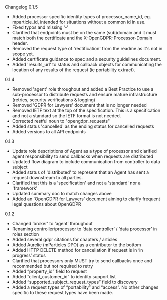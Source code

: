 Changelog
0.1.5
- Added processor specific identity types of processor_name_id, eg. mparticle_id, intended for situations without a common id in use.
- Fixed typos and missing '-'
- Clarified that endpoints must be on the same (sub)domain and it must match both the certificate and the X-OpenGDPR-Processor-Domain header.
- Removed the request type of 'rectification' from the readme as it's not in scope yet.
- Added certificate guidance to spec and a security guidelines document.
- Added 'results_url' to status and callback objects for communicating the location of any results of the request (ie portability extract).

0.1.4
- Removed 'agent' role throughout and added a Best Practice to use a sub-processor to distribute requests and ensure mature infrastructure (retries, security verifications & logging)
- Removed 'GDPR for Lawyers' document that is no longer needed
- Removed IETF text at the top of the specification. This is a specification and not a standard so the IETF format is not needed.
- Corrected restful noun to "opengdpr_requests"
- Added status 'cancelled' as the ending status for cancelled requests
- Added versions to all API endpoints

0.1.3
- Update role descriptions of Agent as a type of processor and clarified agent responsibility to send callbacks when requests are distributed
- Updated flow diagram to include communication from controller to data subject
- Added status of 'distributed' to represent that an Agent has sent a request downstream to all parties.
- Clarified that this is a 'specification' and not a 'standard' nor a 'framework'
- Updated summary doc to match changes above
- Added an 'OpenGDPR for Lawyers' document aiming to clarify frequent legal questions about OpenGDPR

0.1.2
- Changed ‘broker’ to ‘agent’ throughout
- Renaming controller/processor to ‘data controller’ / ‘data processor’  in roles section
- Added several gdpr citations for chapters / articles
- Added Aurelie (mParticles DPO) as a contributor to the bottom
- Added HTTP DELETE method for cancellation if request is in ‘in progress’ status
- Clarified that processors only MUST try to send callbacks once and recommended but not required to retry
- Added “property_id” field to request
- Added “client_customer_id” to identity support list
- Added “supported_subject_request_types” field to discovery
- Added a request types of “portability” and “access”. No other changes specific to these request types have been made.
